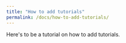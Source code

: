 ```yaml
---
title: "How to add tutorials"
permalink: /docs/how-to-add-tutorials/
---
```

Here's to be a tutorial on how to add tutorials.
